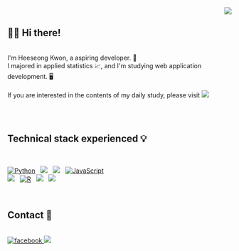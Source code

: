 <div align="right">
<a href="https://hits.seeyoufarm.com"><img src="https://hits.seeyoufarm.com/api/count/incr/badge.svg?url=https%3A%2F%2Fgithub.com%2Fshiningcastle&count_bg=%233D87C8&title_bg=%23555555&icon=github.svg&icon_color=%23E7E7E7&title=View&edge_flat=false"/></a>
</div>  

## 👋🏻 Hi there!

<br>
I'm Heeseong Kwon, a aspiring developer. 🌱 <br>
I majored in applied statistics 📈, and I'm studying web application development. 🖥 <br><br>
If you are interested in the contents of my daily study, please visit
<a href="https://velog.io/@shiningcastle">
<img src="https://img.shields.io/badge/Tech%20Blog-11B48A?style=plastic&logo=Vimeo&logoColor=white&link=https://velog.io/@shiningcastle" />
</a>

<br><br>

## Technical stack experienced 💡

<br>

<p align="left">
<a href="#">
<img alt="Python" src="https://img.shields.io/badge/python%20-%2314354C.svg?style=for-the-badge&logo=python&logoColor=white"/></a> &nbsp;
<a href="#">
<img src="https://img.shields.io/badge/-Java-F6F6F6?style=for-the-badge&logo=java&logoColor=003399" /></a> &nbsp;
<a href="#">
<img src="https://img.shields.io/badge/-Spring-6DB33F?style=for-the-badge&logo=spring&logoColor=white" /></a> &nbsp;
<a href="#">
<img alt="JavaScript" src="https://img.shields.io/badge/javascript%20-%23323330.svg?&style=for-the-badge&logo=javascript&logoColor=%23F7DF1E"/></a> <br>
<a href="#">
<img src="https://img.shields.io/badge/vue.js%20-%2335495e.svg?style=for-the-badge&logo=vue.js&logoColor=%234FC08D" /></a> &nbsp;
<a href="#">
<img alt="R" src="https://img.shields.io/badge/r-%23276DC3.svg?&style=for-the-badge&logo=r&logoColor=white"/></a> &nbsp;
<a href="#">
<img src="https://img.shields.io/badge/-ElasticSearch-005571?style=for-the-badge&logo=elasticsearch&logoColor=white" /></a> &nbsp;
<a href="#">
<img src="https://img.shields.io/badge/-Oracle-F80000?style=for-the-badge&logo=oracle&logoColor=white" /></a>
</p>

<br>

## Contact 📩 

<br>

<a href="https://www.facebook.com/profile.php?id=100009176789375">
<img src=https://img.shields.io/badge/facebook-%232E87FB.svg?&style=for-the-badge&logo=facebook&logoColor=white alt=facebook style="margin-bottom: 5px;" />
</a>

<a href="mailto:kwon940329@gmail.com">
<img src=https://img.shields.io/badge/Gmail-d14836?style=for-the-badge&logo=Gmail&logoColor=white&link=mailto:kwon940329@gmail.com />
</a>

